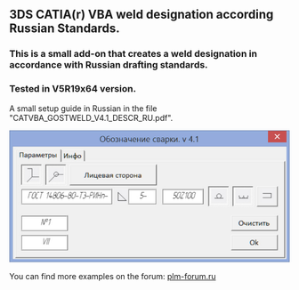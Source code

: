 ## 3DS CATIA(r) VBA weld designation according Russian Standards.
### This is a small add-on that creates a weld designation in accordance with Russian drafting standards.  
### Tested in V5R19x64 version.

A small setup guide in Russian in the file "CATVBA_GOSTWELD_V4.1_DESCR_RU.pdf".

![Preview image](https://github.com/Lab-V/CATIA_VBA_GOST_WELD_SYMBOL/blob/main/CATVBA_GOSTWELD_V4.1.jpg)

You can find more examples on the forum:
[plm-forum.ru](http://www.plm-forum.ru/forum/)
